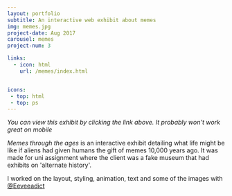 ```yaml
---
layout: portfolio
subtitle: An interactive web exhibit about memes
img: memes.jpg
project-date: Aug 2017
carousel: memes
project-num: 3

links:
  - icon: html
    url: /memes/index.html


icons:
 - top: html
 - top: ps
---
```


*You can view this exhibit by clicking the link above. It probably won't work great on mobile*

*Memes through the ages* is an interactive exhibit detailing what life might be like if aliens had given humans the gift of memes 10,000 years ago. It was made for uni assignment where the client was a fake museum that had exhibits on 'alternate history'.

I worked on the layout, styling, animation, text and some of the images with <a href="https://twitter.com/Eeveeadict">@Eeveeadict</a>